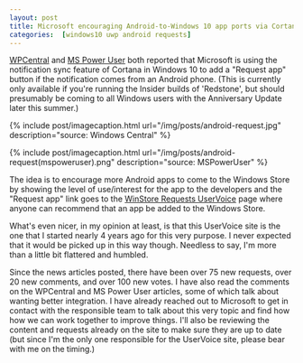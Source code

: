```yaml
---
layout: post
title: Microsoft encouraging Android-to-Windows 10 app ports via Cortana notifications
categories:  [windows10 uwp android requests]
---
```


[WPCentral](http://www.windowscentral.com/microsoft-encouraging-android-windows-10-app-ports-cortana-notifications) and [MS Power User](http://mspoweruser.com/microsoft-using-cortana-android-notification-sync-encourage-developers-make-uwp-apps/) both reported that Microsoft is using the notification sync feature of Cortana in Windows 10 to add a "Request app" button if the notification comes from an Android phone. (This is currently only available if you're running the Insider builds of 'Redstone', but should presumably be coming to all Windows users with the Anniversary Update later this summer.) 

{% include post/imagecaption.html url="/img/posts/android-request.jpg" description="source: Windows Central" %}

{% include post/imagecaption.html url="/img/posts/android-request(mspoweruser).png" description="source: MSPowerUser" %}

The idea is to encourage more Android apps to come to the Windows Store by showing the level of use/interest for the app to the developers and the "Request app" link goes to the [WinStore Requests UserVoice](https://winstorerequests.uservoice.com/) page where anyone can recommend that an app be added to the Windows Store. 

What's even nicer, in my opinion at least, is that this UserVoice site is the one that I started nearly 4 years ago for this very purpose. I never expected that it would be picked up in this way though. Needless to say, I'm more than a little bit flattered and humbled.

Since the news articles posted, there have been over 75 new requests, over 20 new comments, and over 100 new votes. I have also read the comments on the WPCentral and MS Power User articles, some of which talk about wanting better integration. I have already reached out to Microsoft to get in contact with the responsible team to talk about this very topic and find how how we can work together to improve things. I'll also be reviewing the content and requests already on the site to make sure they are up to date (but since I'm the only one responsible for the UserVoice site, please bear with me on the timing.)
 
